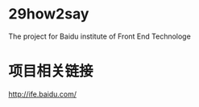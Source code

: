 # 29how2say
The project for Baidu institute of Front End Technologe


# 项目相关链接
http://ife.baidu.com/